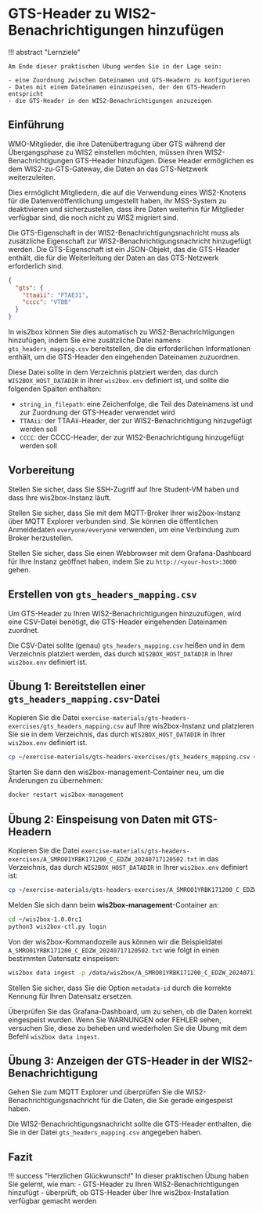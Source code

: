 # GTS-Header zu WIS2-Benachrichtigungen hinzufügen

!!! abstract "Lernziele"

    Am Ende dieser praktischen Übung werden Sie in der Lage sein:
    
    - eine Zuordnung zwischen Dateinamen und GTS-Headern zu konfigurieren
    - Daten mit einem Dateinamen einzuspeisen, der den GTS-Headern entspricht
    - die GTS-Header in den WIS2-Benachrichtigungen anzuzeigen

## Einführung

WMO-Mitglieder, die ihre Datenübertragung über GTS während der Übergangsphase zu WIS2 einstellen möchten, müssen ihren WIS2-Benachrichtigungen GTS-Header hinzufügen. Diese Header ermöglichen es dem WIS2-zu-GTS-Gateway, die Daten an das GTS-Netzwerk weiterzuleiten.

Dies ermöglicht Mitgliedern, die auf die Verwendung eines WIS2-Knotens für die Datenveröffentlichung umgestellt haben, ihr MSS-System zu deaktivieren und sicherzustellen, dass ihre Daten weiterhin für Mitglieder verfügbar sind, die noch nicht zu WIS2 migriert sind.

Die GTS-Eigenschaft in der WIS2-Benachrichtigungsnachricht muss als zusätzliche Eigenschaft zur WIS2-Benachrichtigungsnachricht hinzugefügt werden. Die GTS-Eigenschaft ist ein JSON-Objekt, das die GTS-Header enthält, die für die Weiterleitung der Daten an das GTS-Netzwerk erforderlich sind.

```json
{
  "gts": {
    "ttaaii": "FTAE31",
    "cccc": "VTBB"
  }
}
```

In wis2box können Sie dies automatisch zu WIS2-Benachrichtigungen hinzufügen, indem Sie eine zusätzliche Datei namens `gts_headers_mapping.csv` bereitstellen, die die erforderlichen Informationen enthält, um die GTS-Header den eingehenden Dateinamen zuzuordnen.

Diese Datei sollte in dem Verzeichnis platziert werden, das durch `WIS2BOX_HOST_DATADIR` in Ihrer `wis2box.env` definiert ist, und sollte die folgenden Spalten enthalten:

- `string_in_filepath`: eine Zeichenfolge, die Teil des Dateinamens ist und zur Zuordnung der GTS-Header verwendet wird
- `TTAAii`: der TTAAii-Header, der zur WIS2-Benachrichtigung hinzugefügt werden soll
- `CCCC`: der CCCC-Header, der zur WIS2-Benachrichtigung hinzugefügt werden soll

## Vorbereitung

Stellen Sie sicher, dass Sie SSH-Zugriff auf Ihre Student-VM haben und dass Ihre wis2box-Instanz läuft.

Stellen Sie sicher, dass Sie mit dem MQTT-Broker Ihrer wis2box-Instanz über MQTT Explorer verbunden sind. Sie können die öffentlichen Anmeldedaten `everyone/everyone` verwenden, um eine Verbindung zum Broker herzustellen.

Stellen Sie sicher, dass Sie einen Webbrowser mit dem Grafana-Dashboard für Ihre Instanz geöffnet haben, indem Sie zu `http://<your-host>:3000` gehen.

## Erstellen von `gts_headers_mapping.csv`

Um GTS-Header zu Ihren WIS2-Benachrichtigungen hinzuzufügen, wird eine CSV-Datei benötigt, die GTS-Header eingehenden Dateinamen zuordnet.

Die CSV-Datei sollte (genau) `gts_headers_mapping.csv` heißen und in dem Verzeichnis platziert werden, das durch `WIS2BOX_HOST_DATADIR` in Ihrer `wis2box.env` definiert ist.

## Übung 1: Bereitstellen einer `gts_headers_mapping.csv`-Datei
    
Kopieren Sie die Datei `exercise-materials/gts-headers-exercises/gts_headers_mapping.csv` auf Ihre wis2box-Instanz und platzieren Sie sie in dem Verzeichnis, das durch `WIS2BOX_HOST_DATADIR` in Ihrer `wis2box.env` definiert ist.

```bash
cp ~/exercise-materials/gts-headers-exercises/gts_headers_mapping.csv ~/wis2box-data
```

Starten Sie dann den wis2box-management-Container neu, um die Änderungen zu übernehmen:

```bash
docker restart wis2box-management
```

## Übung 2: Einspeisung von Daten mit GTS-Headern

Kopieren Sie die Datei `exercise-materials/gts-headers-exercises/A_SMRO01YRBK171200_C_EDZW_20240717120502.txt` in das Verzeichnis, das durch `WIS2BOX_HOST_DATADIR` in Ihrer `wis2box.env` definiert ist:

```bash
cp ~/exercise-materials/gts-headers-exercises/A_SMRO01YRBK171200_C_EDZW_20240717120502.txt ~/wis2box-data
```

Melden Sie sich dann beim **wis2box-management**-Container an:

```bash
cd ~/wis2box-1.0.0rc1
python3 wis2box-ctl.py login
```

Von der wis2box-Kommandozeile aus können wir die Beispieldatei `A_SMRO01YRBK171200_C_EDZW_20240717120502.txt` wie folgt in einen bestimmten Datensatz einspeisen:

```bash
wis2box data ingest -p /data/wis2box/A_SMRO01YRBK171200_C_EDZW_20240717120502.txt --metadata-id urn:wmo:md:not-my-centre:core.surface-based-observations.synop
```

Stellen Sie sicher, dass Sie die Option `metadata-id` durch die korrekte Kennung für Ihren Datensatz ersetzen.

Überprüfen Sie das Grafana-Dashboard, um zu sehen, ob die Daten korrekt eingespeist wurden. Wenn Sie WARNUNGEN oder FEHLER sehen, versuchen Sie, diese zu beheben und wiederholen Sie die Übung mit dem Befehl `wis2box data ingest`.

## Übung 3: Anzeigen der GTS-Header in der WIS2-Benachrichtigung

Gehen Sie zum MQTT Explorer und überprüfen Sie die WIS2-Benachrichtigungsnachricht für die Daten, die Sie gerade eingespeist haben.

Die WIS2-Benachrichtigungsnachricht sollte die GTS-Header enthalten, die Sie in der Datei `gts_headers_mapping.csv` angegeben haben.

## Fazit

!!! success "Herzlichen Glückwunsch!"
    In dieser praktischen Übung haben Sie gelernt, wie man:
      - GTS-Header zu Ihren WIS2-Benachrichtigungen hinzufügt
      - überprüft, ob GTS-Header über Ihre wis2box-Installation verfügbar gemacht werden